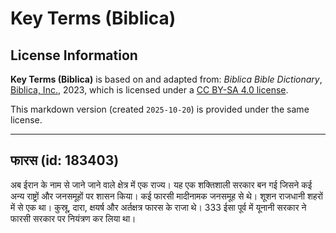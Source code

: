 # Key Terms (Biblica)

## License Information

**Key Terms (Biblica)** is based on and adapted from: _Biblica Bible Dictionary_, [Biblica, Inc.](https://www.biblica.com/), 2023, which is licensed under a [CC BY-SA 4.0 license](https://creativecommons.org/licenses/by-sa/4.0/legalcode.en).

This markdown version (created `2025-10-20`) is provided under the same license.



--------------------------------

## फारस (id: 183403)

अब ईरान के नाम से जाने जाने वाले क्षेत्र में एक राज्य। यह एक शक्तिशाली सरकार बन गई जिसने कई अन्य राष्ट्रों और जनसमूहों पर शासन किया। कई फारसी मादीनामक जनसमूह से थे। शूशन राजधानी शहरों में से एक था। कुस्रू, दारा, क्षयर्ष और अर्तक्षत्र फारस के राजा थे। 333 ईसा पूर्व में यूनानी सरकार ने फारसी सरकार पर नियंत्रण कर लिया था।


